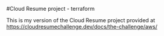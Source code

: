 #Cloud Resume project - terraform

This is my version of the Cloud Resume project provided at https://cloudresumechallenge.dev/docs/the-challenge/aws/